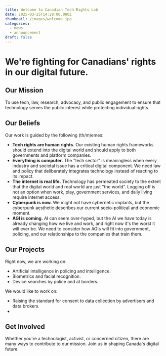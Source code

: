 ```yaml
---
title: Welcome to Canadian Tech Rights Lab
date: 2025-03-25T14:29:00.000Z
thumbnail: /images/welcome.jpg
categories:
  - news
  - announcement
draft: false
---
```

# We're fighting for Canadians' rights in our digital future. 

## Our Mission

To use tech, law, research, advocacy, and public engagement to ensure that technology serves the public interest while protecting individual rights. 

## Our Beliefs

Our work is guided by the following (th/m)emes:

* **Tech rights are human rights.** Our existing human rights frameworks should extend into the digital world and should apply to both governments and platform companies. 
* **Everything is computer.** The "tech sector" is meaningless when every industry and societal issue has a critical digital component. We need law and policy that deliberately integrates technology instead of reacting to its impact.
* **The internet is real life.**  Technology has permeated society to the extent that the digital world and real world are just "the world". Logging off is not an option when work, play, government services, and daily living require internet access. 
* **Cyberpunk is now.** We might not have cybernetic implants, but the cyberpunk aesthetic describes our current socio-political and economic moment. 
* **AGI is coming.** AI can seem over-hyped, but the AI we have today is already changing how we live and work, and right now it's the worst it will ever be. We need to consider how AGIs will fit into government, policing, and our relationships to the companies that train them.

## Our Projects

Right now, we are working on:

* Artificial intelligence in policing and intelligence.
* Biometrics and facial recognition.
* Device searches by police and at borders.

We would like to work on:

* Raising the standard for consent to data collection by advertisers and data brokers.
*

## Get Involved

Whether you're a technologist, activist, or concerned citizen, there are many ways to contribute to our mission. Join us in shaping Canada's digital future.
